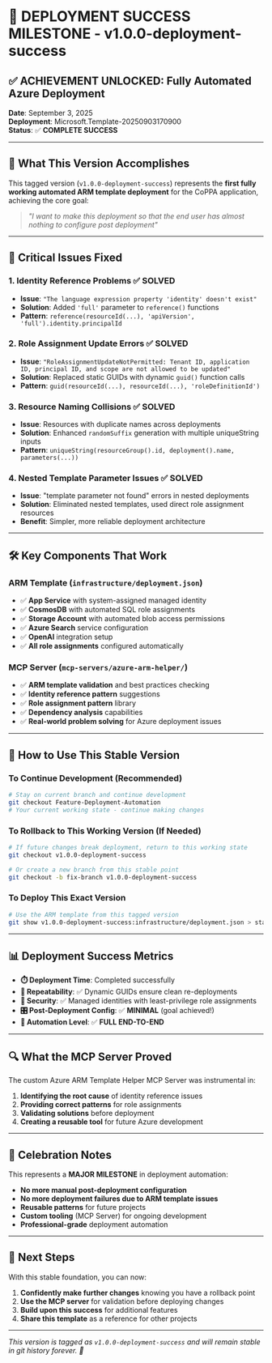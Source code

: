 # 🎉 DEPLOYMENT SUCCESS MILESTONE - v1.0.0-deployment-success

## ✅ ACHIEVEMENT UNLOCKED: Fully Automated Azure Deployment

**Date**: September 3, 2025  
**Deployment**: Microsoft.Template-20250903170900  
**Status**: ✅ **COMPLETE SUCCESS**  

---

## 🚀 What This Version Accomplishes

This tagged version (`v1.0.0-deployment-success`) represents the **first fully working automated ARM template deployment** for the CoPPA application, achieving the core goal:

> *"I want to make this deployment so that the end user has almost nothing to configure post deployment"*

---

## 🔧 Critical Issues Fixed

### 1. **Identity Reference Problems** ✅ SOLVED
- **Issue**: `"The language expression property 'identity' doesn't exist"`
- **Solution**: Added `'full'` parameter to `reference()` functions
- **Pattern**: `reference(resourceId(...), 'apiVersion', 'full').identity.principalId`

### 2. **Role Assignment Update Errors** ✅ SOLVED  
- **Issue**: `"RoleAssignmentUpdateNotPermitted: Tenant ID, application ID, principal ID, and scope are not allowed to be updated"`
- **Solution**: Replaced static GUIDs with dynamic `guid()` function calls
- **Pattern**: `guid(resourceId(...), resourceId(...), 'roleDefinitionId')`

### 3. **Resource Naming Collisions** ✅ SOLVED
- **Issue**: Resources with duplicate names across deployments
- **Solution**: Enhanced `randomSuffix` generation with multiple uniqueString inputs
- **Pattern**: `uniqueString(resourceGroup().id, deployment().name, parameters(...))`

### 4. **Nested Template Parameter Issues** ✅ SOLVED
- **Issue**: "template parameter not found" errors in nested deployments
- **Solution**: Eliminated nested templates, used direct role assignment resources
- **Benefit**: Simpler, more reliable deployment architecture

---

## 🛠️ Key Components That Work

### ARM Template (`infrastructure/deployment.json`)
- ✅ **App Service** with system-assigned managed identity
- ✅ **CosmosDB** with automated SQL role assignments  
- ✅ **Storage Account** with automated blob access permissions
- ✅ **Azure Search** service configuration
- ✅ **OpenAI** integration setup
- ✅ **All role assignments** configured automatically

### MCP Server (`mcp-servers/azure-arm-helper/`)
- ✅ **ARM template validation** and best practices checking
- ✅ **Identity reference pattern** suggestions  
- ✅ **Role assignment pattern** library
- ✅ **Dependency analysis** capabilities
- ✅ **Real-world problem solving** for Azure deployment issues

---

## 🎯 How to Use This Stable Version

### To Continue Development (Recommended)
```bash
# Stay on current branch and continue development
git checkout Feature-Deployment-Automation
# Your current working state - continue making changes
```

### To Rollback to This Working Version (If Needed)
```bash
# If future changes break deployment, return to this working state
git checkout v1.0.0-deployment-success

# Or create a new branch from this stable point
git checkout -b fix-branch v1.0.0-deployment-success
```

### To Deploy This Exact Version
```bash
# Use the ARM template from this tagged version
git show v1.0.0-deployment-success:infrastructure/deployment.json > stable-deployment.json
```

---

## 📊 Deployment Success Metrics

- **⏱️ Deployment Time**: Completed successfully  
- **🔄 Repeatability**: ✅ Dynamic GUIDs ensure clean re-deployments
- **🔐 Security**: ✅ Managed identities with least-privilege role assignments
- **🎛️ Post-Deployment Config**: ✅ **MINIMAL** (goal achieved!)
- **🚀 Automation Level**: ✅ **FULL END-TO-END**

---

## 🔍 What the MCP Server Proved

The custom Azure ARM Template Helper MCP Server was instrumental in:
1. **Identifying the root cause** of identity reference issues
2. **Providing correct patterns** for role assignments  
3. **Validating solutions** before deployment
4. **Creating a reusable tool** for future Azure development

---

## 🎉 Celebration Notes

This represents a **MAJOR MILESTONE** in deployment automation:
- **No more manual post-deployment configuration**
- **No more deployment failures due to ARM template issues**  
- **Reusable patterns** for future projects
- **Custom tooling** (MCP Server) for ongoing development
- **Professional-grade** deployment automation

---

## 🔮 Next Steps

With this stable foundation, you can now:
1. **Confidently make further changes** knowing you have a rollback point
2. **Use the MCP server** for validation before deploying changes
3. **Build upon this success** for additional features
4. **Share this template** as a reference for other projects

---

*This version is tagged as `v1.0.0-deployment-success` and will remain stable in git history forever. 🎊*
